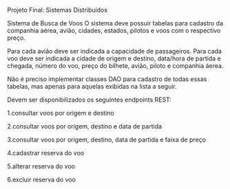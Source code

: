 Projeto Final: Sistemas Distribuídos

Sistema de Busca de Voos
O sistema deve possuir tabelas para cadastro da companhia aérea, avião, cidades, estados, pilotos e voos com o respectivo preço.

Para cada avião deve ser indicada a capacidade de passageiros. Para cada voo deve ser indicada a cidade de origem e destino, data/hora de partida e chegada, número do voo, preço do bilhete, avião, piloto e companhia áerea.

Não é preciso implementar classes DAO para cadastro de todas essas tabelas, mas apenas para aquelas exibidas na lista a seguir.

Devem ser disponibilizados os seguintes endpoints REST:

1.consultar voos por origem e destino

2.consultar voos por origem, destino e data de partida

3.consultar voos por origem, destino, data de partida e faixa de preço

4.cadastrar reserva do voo

5.alterar reserva do voo

6.excluir reserva do voo
